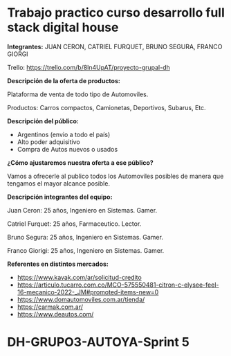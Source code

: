 # Trabajo practico curso desarrollo full stack digital house

**Integrantes:** JUAN CERON, CATRIEL FURQUET, BRUNO SEGURA, FRANCO GIORGI

Trello: https://trello.com/b/8ln4UpAT/proyecto-grupal-dh

**Descripción de la oferta de productos:**

Plataforma de venta de todo tipo de Automoviles.

Productos: Carros compactos, Camionetas, Deportivos, Subarus, Etc.

**Descripción del público:**

- Argentinos (envio a todo el país)
- Alto poder adquisitivo
- Compra de Autos nuevos o usados

**¿Cómo ajustaremos nuestra oferta a ese público?**

Vamos a ofrecerle al publico todos los Automoviles posibles de manera que tengamos el mayor alcance posible.


**Descripción integrantes del equipo:**

Juan Ceron: 25 años, Ingeniero en Sistemas. Gamer.

Catriel Furquet: 25 años, Farmaceutico. Lector.

Bruno Segura: 25 años, Ingeniero en Sistemas. Gamer.

Franco Giorigi: 25 años, Ingeniero en Sistemas. Gamer.

**Referentes en distintos mercados:**

- https://www.kavak.com/ar/solicitud-credito
- https://articulo.tucarro.com.co/MCO-575550481-citron-c-elysee-feel-16-mecanico-2022-_JM#promoted-items-new=0
- https://www.domautomoviles.com.ar/tienda/
- https://carmak.com.ar/
- https://www.deautos.com/


# DH-GRUPO3-AUTOYA-Sprint 5
